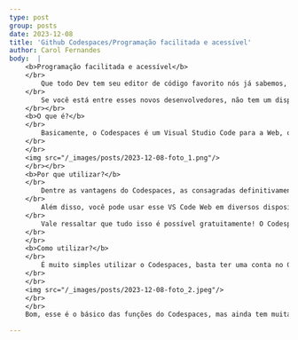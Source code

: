 ```yaml
---
type: post
group: posts
date: 2023-12-08
title: 'Github Codespaces/Programação facilitada e acessível'
author: Carol Fernandes
body:  |
    <b>Programação facilitada e acessível</b>
    </br>
        Que todo Dev tem seu editor de código favorito nós já sabemos, mas e aqueles que estão iniciando, como escolher? Ou melhor, como fica para aqueles que (ainda) não tem uma máquina potente para processar e armazenar milhares de linhas de código dos seus projetos?
    </br>
        Se você está entre esses novos desenvolvedores, não tem um dispositivo tão potente ou simplesmente está curioso para conhecer uma ferramenta diferente e inovadora do GitHub, então fique por dentro de porque e como usar o Codespaces, um espaço de desenvolvimento de código dentro do próprio GitHub.
    </br></br>
    <b>O que é?</b>
    </br>
        Basicamente, o Codespaces é um Visual Studio Code para a Web, ou seja, ao invés de baixar um software e rodar seus repositórios localmente, essa ferramenta possibilita utilizar o VS Code no seu navegador e desenvolver seus projetos remotamente.
    </br>
    </br>
    <img src="/_images/posts/2023-12-08-foto_1.png"/>
    </br></br>
    <b>Por que utilizar?</b>
    </br>
        Dentre as vantagens do Codespaces, as consagradas definitivamente são o armazenamento, o processamento e a facilitação da programação! Tanto o processamento quanto o armazenamento são feitos na nuvem, o que significa que eles independem do hardware ou da memória do seu computador (meu notebook até deu um suspiro de alívio depois dessa!). Inclusive, a depender da demanda dos seus projetos, você pode selecionar a quantidade de núcleos (além do curso de Organização de Computadores, você pode saber mais sobre núcleos no <a herf="https://tecnoblog.net/responde/o-que-e-nucleo-core-do-processador/#:~:text=Núcleos%20de%20um%20processador%20são%20unidades%20de%20processamento,funcionam%20para%20permitir%20a%20execução%20de%20tarefas%20simultaneamente">link</a>) do processador da máquina virtual.
    </br>
        Além disso, você pode usar esse VS Code Web em diversos dispositivos, incluindo o smartphone! Isso significa ter todas as funcionalidades do VS Code normal (extensões, edição de código, debug, terminal na nuvem, etc) rodando tranquilamente em vários displays diferentes. Muito massa, né?
    </br>
        Vale ressaltar que tudo isso é possível gratuitamente! O Codespaces disponibiliza 15 GB de armazenamento gratuito a todos os usuários e, com o uso de 2 núcleos, você pode rodar o programa por 60h mensais. Você pode conferir os planos para aumentar seu uso em: https://github.com/features/codespaces.
    </br>
    </br>
    <b>Como utilizar?</b>
    </br>
        É muito simples utilizar o Codespaces, basta ter uma conta no GitHub, criar um repositório e, na aba "Code" em verde (a mesma que auxilia no “git clone” localmente), selecionar Codespaces e “Criar codespace” e pronto! Seu repositório abrirá no VS Code na Web.
    </br>
    </br>
    <img src="/_images/posts/2023-12-08-foto_2.jpeg"/>
    </br>
    </br>
    Bom, esse é o básico das funções do Codespaces, mas ainda tem muita coisa, como os templates de desenvolvimento e a possibilidade de conectar à nuvem com o JetBrains e o Jupyter. Se quiser saber mais, você pode encontrar tudo na documentação do Codespaces em:  https://docs.github.com/pt/codespaces!

---
```

